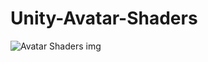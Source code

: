 # Unity-Avatar-Shaders

![Avatar Shaders img](https://drive.google.com/file/d/1GEOA-TxezWb2GhI19_ILsEFG4KMJPaFk/view?usp=sharing)
